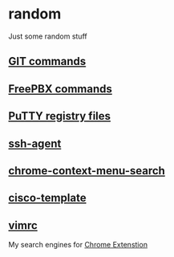 # random
Just some random stuff

## [GIT commands](git-cmds.md)
## [FreePBX commands](freepbx.md)
## [PuTTY registry files](putty.md)
## [ssh-agent](ssh-agent.md)
## [chrome-context-menu-search](chrome-context-menu-search)
## [cisco-template](cisco-template.md)
## [vimrc](vimrc.md)
My search engines for [Chrome Extenstion](https://chrome.google.com/webstore/detail/context-menu-search/ocpcmghnefmdhljkoiapafejjohldoga)
